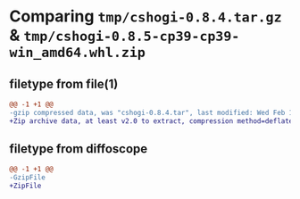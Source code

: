 # Comparing `tmp/cshogi-0.8.4.tar.gz` & `tmp/cshogi-0.8.5-cp39-cp39-win_amd64.whl.zip`

## filetype from file(1)

```diff
@@ -1 +1 @@
-gzip compressed data, was "cshogi-0.8.4.tar", last modified: Wed Feb 14 05:09:46 2024, max compression
+Zip archive data, at least v2.0 to extract, compression method=deflate
```

## filetype from diffoscope

```diff
@@ -1 +1 @@
-GzipFile
+ZipFile
```

